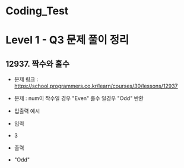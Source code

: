# Coding_Test

# Level 1 - Q3 문제 풀이 정리

## 12937. 짝수와 홀수
- 문제 링크 : https://school.programmers.co.kr/learn/courses/30/lessons/12937
- 문제 : num이 짝수일 경우 "Even" 홀수 일경우 "Odd" 반환

- 입출력 예시
- 입력
- 3
- 출력
- "Odd"
